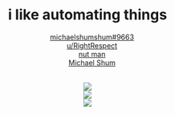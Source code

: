 <h1 align="center" font-weight="bold">i like automating things</h1>
<div align="center" style="text-align: center">
  <img style="width:1em;height:1em" src="https://freepikpsd.com/file/2019/10/discord-icon-png-5-Transparent-Images-1.png" />
 <a href="https://www.discord.com/users/359323053005733889">michaelshumshum#9663</a>
 <br>
  <img style="width:1em;height:1em" src="https://brandslogos.com/wp-content/uploads/thumbs/reddit-icon-logo-vector.svg" />
 <a href="https://www.reddit.com/u/RightRespect">u/RightRespect</a>
 <br>
  <img style="width:1em;height:1em" src="https://upload.wikimedia.org/wikipedia/commons/thumb/8/83/Steam_icon_logo.svg/512px-Steam_icon_logo.svg.png" />
   <a href="https://www.steamcommunity.com/id/michaelshumshum">nut man</a>
  <br>
  <img style="width:1em;height:1em" src="https://upload.wikimedia.org/wikipedia/commons/thumb/c/ca/LinkedIn_logo_initials.png/768px-LinkedIn_logo_initials.png" />
   <a href="https://www.linkedin.com/in/michael-shum-58a302232/">Michael Shum</a>
</div>
<p align="center">
  <br>
  <img src="https://github-readme-stats.vercel.app/api?username=michaelshumshum&border_radius=20&bg_color=45,754728,366673&title_color=FFFFFF&text_color=FFFFFF&icon_color=FFFFFF&hide_border=true&show_icons=true" />
  <br>
  <img src="https://github-readme-stats.vercel.app/api/top-langs/?username=michaelshumshum&layout=compact&langs_count=10&border_radius=20&bg_color=0,754728,366673&title_color=FFFFFF&text_color=FFFFFF&hide_border=true"/>
  <br>
  <img src="https://github-readme-stats.vercel.app/api/wakatime?username=f71e702c-bcaa-4349-97ad-837a5ed1bb3f&layout=compact&langs_count=10&border_radius=20&bg_color=0,754728,366673&title_color=FFFFFF&text_color=FFFFFF&hide_border=true"/>
</p>
